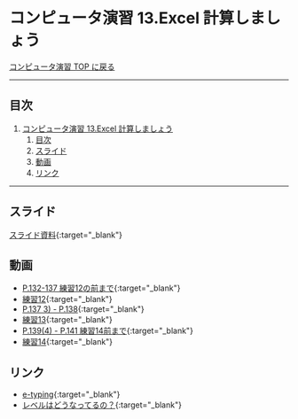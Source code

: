# コンピュータ演習 13.Excel 計算しましょう

[コンピュータ演習 TOP に戻る](./index.md)

---

## 目次

1. [コンピュータ演習 13.Excel 計算しましょう](#コンピュータ演習-13excel-計算しましょう)
   1. [目次](#目次)
   2. [スライド](#スライド)
   3. [動画](#動画)
   4. [リンク](#リンク)


---

## スライド

[スライド資料](./cp_13slide.pdf){:target="_blank"}

## 動画

- [P.132-137 練習12の前まで](https://www.youtube.com/watch?v=Nx3y_UlYO64){:target="_blank"}
- [練習12](https://www.youtube.com/watch?v=D6Es7kbyaQw){:target="_blank"}
- [P.137 3) - P.138](https://www.youtube.com/watch?v=0SHLcszCsy8){:target="_blank"}
- [練習13](https://www.youtube.com/watch?v=IqjK8JL2B2I){:target="_blank"}
- [P.139(4) - P.141 練習14前まで](https://www.youtube.com/watch?v=6m_Lpu5fO5k){:target="_blank"}
- [練習14](https://www.youtube.com/watch?v=IkNqkIyUBdk){:target="_blank"}

## リンク
- [e-typing](https://www.e-typing.ne.jp/){:target="_blank"}
- [レベルはどうなってるの？](https://www.e-typing.ne.jp/help/015.asp){:target="_blank"}
